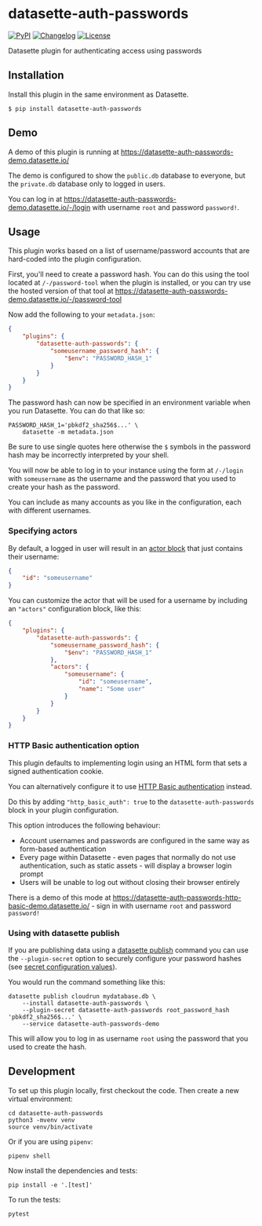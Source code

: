 # datasette-auth-passwords

[![PyPI](https://img.shields.io/pypi/v/datasette-auth-passwords.svg)](https://pypi.org/project/datasette-auth-passwords/)
[![Changelog](https://img.shields.io/github/v/release/simonw/datasette-auth-passwords?label=changelog)](https://github.com/simonw/datasette-auth-passwords/releases)
[![License](https://img.shields.io/badge/license-Apache%202.0-blue.svg)](https://github.com/simonw/datasette-auth-passwords/blob/master/LICENSE)

Datasette plugin for authenticating access using passwords

## Installation

Install this plugin in the same environment as Datasette.

    $ pip install datasette-auth-passwords

## Demo

A demo of this plugin is running at https://datasette-auth-passwords-demo.datasette.io/

The demo is configured to show the `public.db` database to everyone, but the `private.db` database only to logged in users.

You can log in at https://datasette-auth-passwords-demo.datasette.io/-/login with username `root` and password `password!`.

## Usage

This plugin works based on a list of username/password accounts that are hard-coded into the plugin configuration.

First, you'll need to create a password hash. You can do this using the tool located at `/-/password-tool` when the plugin is installed, or you can try use the hosted version of that tool at https://datasette-auth-passwords-demo.datasette.io/-/password-tool

Now add the following to your `metadata.json`:

```json
{
    "plugins": {
        "datasette-auth-passwords": {
            "someusername_password_hash": {
                "$env": "PASSWORD_HASH_1"
            }
        }
    }
}
```

The password hash can now be specified in an environment variable when you run Datasette. You can do that like so:

    PASSWORD_HASH_1='pbkdf2_sha256$...' \
        datasette -m metadata.json

Be sure to use single quotes here otherwise the `$` symbols in the password hash may be incorrectly interpreted by your shell.

You will now be able to log in to your instance using the form at `/-/login` with `someusername` as the username and the password that you used to create your hash as the password.

You can include as many accounts as you like in the configuration, each with different usernames.

### Specifying actors

By default, a logged in user will result in an [actor block](https://datasette.readthedocs.io/en/stable/authentication.html#actors) that just contains their username:

```json
{
    "id": "someusername"
}
```

You can customize the actor that will be used for a username by including an `"actors"` configuration block, like this:

```json
{
    "plugins": {
        "datasette-auth-passwords": {
            "someusername_password_hash": {
                "$env": "PASSWORD_HASH_1"
            },
            "actors": {
                "someusername": {
                    "id": "someusername",
                    "name": "Some user"
                }
            }
        }
    }
}
```
### HTTP Basic authentication option

This plugin defaults to implementing login using an HTML form that sets a signed authentication cookie.

You can alternatively configure it to use [HTTP Basic authentication](https://developer.mozilla.org/en-US/docs/Web/HTTP/Authentication#basic_authentication_scheme) instead.

Do this by adding `"http_basic_auth": true` to the `datasette-auth-passwords` block in your plugin configuration.

This option introduces the following behaviour:

- Account usernames and passwords are configured in the same way as form-based authentication
- Every page within Datasette - even pages that normally do not use authentication, such as static assets - will display a browser login prompt
- Users will be unable to log out without closing their browser entirely

There is a demo of this mode at https://datasette-auth-passwords-http-basic-demo.datasette.io/ - sign in with username `root` and password `password!`

### Using with datasette publish

If you are publishing data using a [datasette publish](https://datasette.readthedocs.io/en/stable/publish.html#datasette-publish) command you can use the `--plugin-secret` option to securely configure your password hashes (see [secret configuration values](https://datasette.readthedocs.io/en/stable/plugins.html#secret-configuration-values)).

You would run the command something like this:

    datasette publish cloudrun mydatabase.db \
        --install datasette-auth-passwords \
        --plugin-secret datasette-auth-passwords root_password_hash 'pbkdf2_sha256$...' \
        --service datasette-auth-passwords-demo

This will allow you to log in as username `root` using the password that you used to create the hash.

## Development

To set up this plugin locally, first checkout the code. Then create a new virtual environment:

    cd datasette-auth-passwords
    python3 -mvenv venv
    source venv/bin/activate

Or if you are using `pipenv`:

    pipenv shell

Now install the dependencies and tests:

    pip install -e '.[test]'

To run the tests:

    pytest
